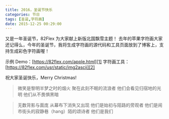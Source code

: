 ```yaml
---
title: 2016，圣诞节快乐
categories: 节日
tags: [圣诞,字符画]
date: 2015-12-25 00:29:00
---
```


又是一年圣诞节，82Flex 为大家献上新版北国飘雪主题！
去年的苹果字符画大家还记得么，今年的圣诞节，我将生成字符画的源代码和工具页面放到了博客上，支持生成彩色字符画喔！

示例 Demo：[https://82flex.com/apple.html][1]
字符画工具：[https://82flex.com/usr/static/img2ascii][2]

祝大家圣诞快乐，Merry Christmas!

> 微笑是黎明半梦之时的烟火
> 聚在此刻不眠的流浪者
> 他们会看见归宿地的光明
> 他们从不畏惧黑暗

> 无数背影与面庞
> 从幕布下消失又出现
> 他们是始初与陌路的旁观者
> 他们是闹市街头的寂静巷（hang）陌的颂诗者
> 他们是我们

  [1]: https://82flex.com/apple.html
  [2]: https://82flex.com/usr/static/img2ascii
